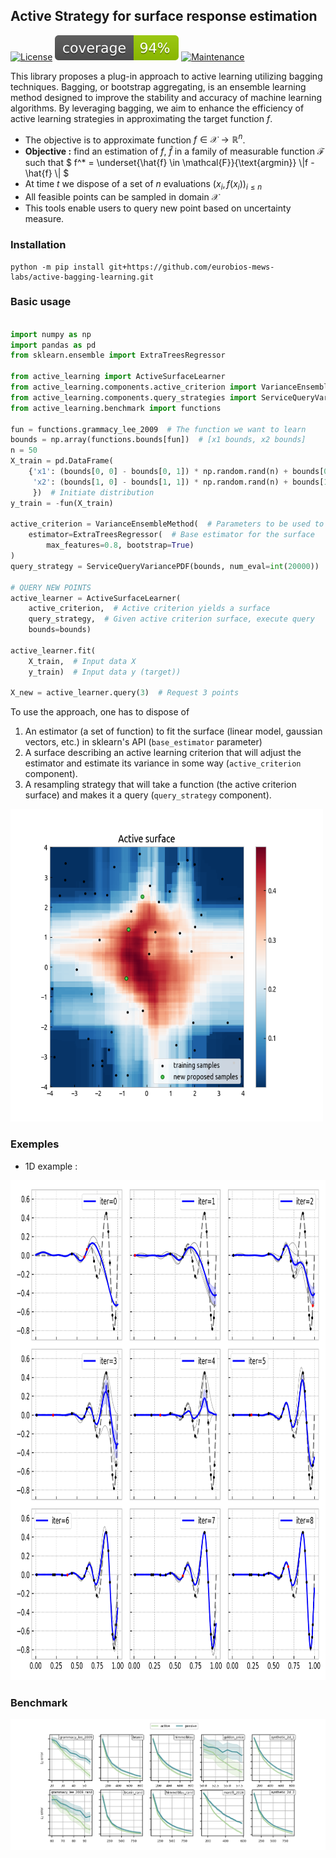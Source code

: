 
## Active  Strategy for surface response estimation

[![License](https://img.shields.io/badge/license-apache_2.0-blue.svg)]( https://github.com/eurobios-mews-labs/active-bagging-learning/blob/master/LICENSE)
![cov](https://github.com/eurobios-mews-labs/active-bagging-learning/blob/coverage-badge/coverage.svg)
[![Maintenance](https://img.shields.io/badge/maintained%3F-yes-green.svg)](https://GitHub.com/eurobios-mews-labs/active-bagging-learning/graphs/commit-activity)

This library proposes a plug-in approach to active learning utilizing bagging techniques.
Bagging, or bootstrap aggregating, is an ensemble learning method designed to improve
the stability and accuracy of machine learning algorithms. By leveraging bagging, 
we aim to enhance the efficiency of active learning strategies in approximating the target function $`f`$.
* The objective is to approximate function $`f \in \mathcal{X} \rightarrow \mathbb{R}^n`$.
* **Objective :** find an estimation of $`f`$, $`\hat{f}`$ in a family of measurable function $`\mathcal{F}`$ such that $` f^* = \underset{\hat{f} \in \mathcal{F}}{\text{argmin}} \|f - \hat{f} \| `$ 
* At time $`t`$ we dispose of a set of $`n`$ evaluations $`(x_i, f(x_i))_{i\leqslant n}`$
* All feasible points can be sampled in domain $`\mathcal{X}`$
* This tools enable users to query new point based on uncertainty measure.




### Installation

```shell
python -m pip install git+https://github.com/eurobios-mews-labs/active-bagging-learning.git
```


### Basic usage

```python

import numpy as np
import pandas as pd
from sklearn.ensemble import ExtraTreesRegressor

from active_learning import ActiveSurfaceLearner
from active_learning.components.active_criterion import VarianceEnsembleMethod
from active_learning.components.query_strategies import ServiceQueryVariancePDF
from active_learning.benchmark import functions

fun = functions.grammacy_lee_2009  # The function we want to learn
bounds = np.array(functions.bounds[fun])  # [x1 bounds, x2 bounds]
n = 50
X_train = pd.DataFrame(
    {'x1': (bounds[0, 0] - bounds[0, 1]) * np.random.rand(n) + bounds[0, 1],
     'x2': (bounds[1, 0] - bounds[1, 1]) * np.random.rand(n) + bounds[1, 1],
     })  # Initiate distribution
y_train = -fun(X_train)

active_criterion = VarianceEnsembleMethod(  # Parameters to be used to estimate the surface response
    estimator=ExtraTreesRegressor(  # Base estimator for the surface
        max_features=0.8, bootstrap=True)
)
query_strategy = ServiceQueryVariancePDF(bounds, num_eval=int(20000))

# QUERY NEW POINTS
active_learner = ActiveSurfaceLearner(
    active_criterion,  # Active criterion yields a surface
    query_strategy,  # Given active criterion surface, execute query 
    bounds=bounds)

active_learner.fit(
    X_train,  # Input data X
    y_train)  # Input data y (target))

X_new = active_learner.query(3)  # Request 3 points
```
To use the approach, one has to dispose of

1. An estimator (a set of function) to fit the surface (linear model, gaussian vectors, etc.) in sklearn's API (`base_estimator` parameter)
2. A surface describing an active learning criterion that will adjust the estimator and estimate its variance in some way (`active_criterion` component).
3. A resampling strategy that will take a function (the active criterion surface) and makes it a query (`query_strategy` component).



<img alt="benchmark" height="500" src=".public/active_surface.png" width="500"/>

### Exemples

* 1D example :  

<img alt="benchmark" height="800" src=".public/example_krg.png"/>

### Benchmark


![benchmark](.public/active_vs_passive.png)


